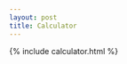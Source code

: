 ```yaml
---
layout: post
title: Calculator
---
```


<div class="calculator">
  {% include calculator.html %}
</div>
